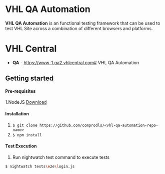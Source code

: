 # VHL QA Automation

**VHL QA Automation** is an functional testing framework that can be used to test VHL Site across a combination of different browsers and platforms.

# VHL Central
* **QA** -  https://www-1.qa2.vhlcentral.com# VHL QA Automation

## Getting started

#### Pre-requisites
1.NodeJS [Download](https://nodejs.org/en/download/)

#### Installation
1. `$ git clone https://github.com/comprodls/<vhl-qa-automation-repo-name>`
2. `$ npm install`

#### Test Execution
1. Run nightwatch test command to execute tests
```sh
$ nightwatch tests\e2e\login.js
```
